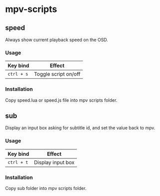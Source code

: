 # mpv-scripts

## speed
Always show current playback speed on the OSD.

### Usage
Key bind|Effect
--------|------
`ctrl + s`|Toggle script on/off

### Installation
Copy speed.lua or speed.js file into mpv scripts folder.

## sub
Display an input box asking for subtitle id, and set the value back to mpv.

### Usage
Key bind|Effect
--------|------
`ctrl + t`|Display input box

### Installation
Copy sub folder into mpv scripts folder.
